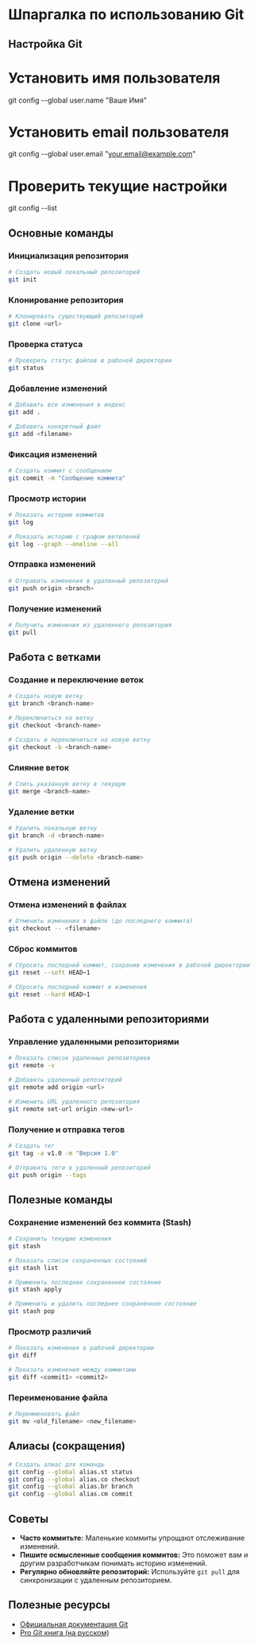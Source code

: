 
# Шпаргалка по использованию Git

## Настройка Git

# Установить имя пользователя
git config --global user.name "Ваше Имя"

# Установить email пользователя
git config --global user.email "your.email@example.com"

# Проверить текущие настройки
git config --list

## Основные команды

### Инициализация репозитория

```bash
# Создать новый локальный репозиторий
git init
```

### Клонирование репозитория

```bash
# Клонировать существующий репозиторий
git clone <url>
```

### Проверка статуса

```bash
# Проверить статус файлов в рабочей директории
git status
```

### Добавление изменений

```bash
# Добавить все изменения в индекс
git add .

# Добавить конкретный файл
git add <filename>
```

### Фиксация изменений

```bash
# Создать коммит с сообщением
git commit -m "Сообщение коммита"
```

### Просмотр истории

```bash
# Показать историю коммитов
git log

# Показать историю с графом ветвлений
git log --graph --oneline --all
```

### Отправка изменений

```bash
# Отправить изменения в удаленный репозиторий
git push origin <branch>
```

### Получение изменений

```bash
# Получить изменения из удаленного репозитория
git pull
```

## Работа с ветками

### Создание и переключение веток

```bash
# Создать новую ветку
git branch <branch-name>

# Переключиться на ветку
git checkout <branch-name>

# Создать и переключиться на новую ветку
git checkout -b <branch-name>
```

### Слияние веток

```bash
# Слить указанную ветку в текущую
git merge <branch-name>
```

### Удаление ветки

```bash
# Удалить локальную ветку
git branch -d <branch-name>

# Удалить удаленную ветку
git push origin --delete <branch-name>
```

## Отмена изменений

### Отмена изменений в файлах

```bash
# Отменить изменения в файле (до последнего коммита)
git checkout -- <filename>
```

### Сброс коммитов

```bash
# Сбросить последний коммит, сохранив изменения в рабочей директории
git reset --soft HEAD~1

# Сбросить последний коммит и изменения
git reset --hard HEAD~1
```

## Работа с удаленными репозиториями

### Управление удаленными репозиториями

```bash
# Показать список удаленных репозиториев
git remote -v

# Добавить удаленный репозиторий
git remote add origin <url>

# Изменить URL удаленного репозитория
git remote set-url origin <new-url>
```

### Получение и отправка тегов

```bash
# Создать тег
git tag -a v1.0 -m "Версия 1.0"

# Отправить теги в удаленный репозиторий
git push origin --tags
```

## Полезные команды

### Сохранение изменений без коммита (Stash)

```bash
# Сохранить текущие изменения
git stash

# Показать список сохраненных состояний
git stash list

# Применить последнее сохраненное состояние
git stash apply

# Применить и удалить последнее сохраненное состояние
git stash pop
```

### Просмотр различий

```bash
# Показать изменения в рабочей директории
git diff

# Показать изменения между коммитами
git diff <commit1> <commit2>
```

### Переименование файла

```bash
# Переименовать файл
git mv <old_filename> <new_filename>
```

## Алиасы (сокращения)

```bash
# Создать алиас для команды
git config --global alias.st status
git config --global alias.co checkout
git config --global alias.br branch
git config --global alias.cm commit
```

## Советы

- **Часто коммитьте:** Маленькие коммиты упрощают отслеживание изменений.
- **Пишите осмысленные сообщения коммитов:** Это поможет вам и другим разработчикам понимать историю изменений.
- **Регулярно обновляйте репозиторий:** Используйте `git pull` для синхронизации с удаленным репозиторием.

## Полезные ресурсы

- [Официальная документация Git](https://git-scm.com/doc)
- [Pro Git книга (на русском)](https://git-scm.com/book/ru/v2)
```


